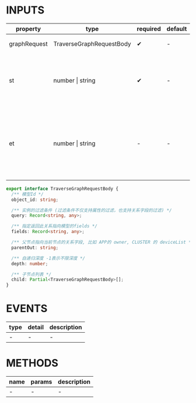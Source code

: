 [//]: # "business-bricks/monitor-alert/not-recover-alert-view.ts"

# INPUTS

| property     | type                     | required | default | description                                                                 |
| ------------ | ------------------------ | -------- | ------- | --------------------------------------------------------------------------- |
| graphRequest | TraverseGraphRequestBody | ✔        | -       | 实例图接口请求                                                              |
| st           | number \| string         | ✔        | -       | 获取关联实例的告警事件，开始时间，时间截或 '-1h', '-2d'                     |
| et           | number \| string         | -        | -       | 获取关联实例的告警事件，结束时间，时间截或 '-1h', '-2d', 不提供则为当前时间 |

```ts
export interface TraverseGraphRequestBody {
  /** 模型Id */
  object_id: string;

  /** 实例的过滤条件 (过滤条件不仅支持属性的过滤，也支持关系字段的过滤) */
  query: Record<string, any>;

  /** 指定返回此关系指向模型的fields */
  fields: Record<string, any>;

  /** 父节点指向当前节点的关系字段, 比如 APP的 owner, CLUSTER 的 deviceList */
  parentOut: string;

  /** 自递归深度 -1表示不限深度 */
  depth: number;

  /** 子节点列表 */
  child: Partial<TraverseGraphRequestBody>[];
}
```

# EVENTS

| type | detail | description |
| ---- | ------ | ----------- |
| -    | -      | -           |

# METHODS

| name | params | description |
| ---- | ------ | ----------- |
| -    | -      | -           |
